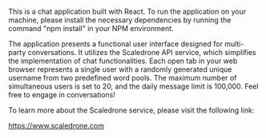 This is a chat application built with React. 
To run the application on your machine, please install the necessary dependencies by running the command "npm install" in your NPM environment.

The application presents a functional user interface designed for multi-party conversations. It utilizes the Scaledrone API service, which simplifies the implementation of chat functionalities. Each open tab in your web browser represents a single user with a randomly generated unique username from two predefined word pools. The maximum number of simultaneous users is set to 20, and the daily message limit is 100,000. Feel free to engage in conversations!

To learn more about the Scaledrone service, please visit the following link:

https://www.scaledrone.com
